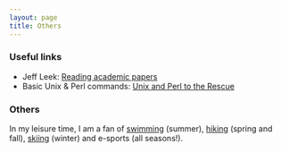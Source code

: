 ```yaml
---
layout: page
title: Others
---
```


### Useful links

- Jeff Leek: [Reading academic papers](https://github.com/jtleek/readingpapers)
- Basic Unix &amp; Perl commands: [Unix and Perl to the Rescue](http://korflab.ucdavis.edu/unix_and_perl/)




### Others


In my leisure time, I am a fan of [swimming](https://case.edu/wellness/facultystaff/resources/fitness/veale-recreation-center) (summer), 
[hiking](https://fitt.co/cleveland/articles/hiking-spots-around-cleveland) (spring and fall), 
[skiing](https://www.bmbw.com/) (winter) and e-sports (all seasons!). 



